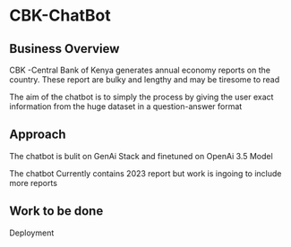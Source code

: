 # CBK-ChatBot

## Business Overview
CBK -Central Bank of Kenya generates annual economy reports on the country. These report are bulky and lengthy and may be tiresome to read

The aim of the chatbot is to simply the process by giving the user exact information from the huge dataset in a question-answer format

## Approach
The chatbot is bulit on GenAi Stack and finetuned on OpenAi 3.5 Model

The chatbot Currently contains 2023 report but work is ingoing to include more reports


## Work to be done
Deployment 
